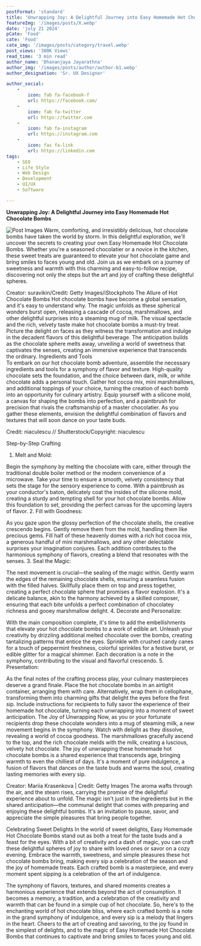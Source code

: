 ```yaml
---
postFormat: 'standard'
title: 'Unwrapping Joy: A Delightful Journey into Easy Homemade Hot Chocolate Bombs.'
featureImg: '/images/posts/X.webp'
date: 'july 21 2024'
pCate: 'Food'
cate: 'Food'
cate_img: '/images/posts/category/travel.webp'
post_views: '300K Views'
read_time: '3 min read'
author_name: 'Dhananjaya Jayarathna'
author_img: '/images/posts/author/author-b1.webp'
author_designation: 'Sr. UX Designer'

author_social:
    -
        icon: fab fa-facebook-f
        url: https://facebook.com/
    -
        icon: fab fa-twitter
        url: https://twitter.com
    -
        icon: fab fa-instagram
        url: https://instagram.com
    - 
        icon: fas fa-link
        url: https://linkedin.com
tags: 
    - SEO
    - Life Style
    - Web Design
    - Development
    - UI/UX
    - Software

---
```


**Unwrapping Joy: A Delightful Journey into Easy Homemade Hot Chocolate Bombs**

![Post Images](/images/posts/y.webp)
Warm, comforting, and irresistibly delicious, hot chocolate bombs have taken the world by storm. In this delightful exploration, we'll uncover the secrets to creating your own Easy Homemade Hot Chocolate Bombs. Whether you're a seasoned chocolatier or a novice in the kitchen, these sweet treats are guaranteed to elevate your hot chocolate game and bring smiles to faces young and old. Join us as we embark on a journey of sweetness and warmth with this charming and easy-to-follow recipe, discovering not only the steps but the art and joy of crafting these delightful spheres.

Creator: suravikin/Credit: Getty Images/iStockphoto
The Allure of Hot Chocolate Bombs 
Hot chocolate bombs have become a global sensation, and it's easy to understand why. The magic unfolds as these spherical wonders burst open, releasing a cascade of cocoa, marshmallows, and other delightful surprises into a steaming mug of milk. The visual spectacle and the rich, velvety taste make hot chocolate bombs a must-try treat. Picture the delight on faces as they witness the transformation and indulge in the decadent flavors of this delightful beverage. The anticipation builds as the chocolate sphere melts away, unveiling a world of sweetness that captivates the senses, creating an immersive experience that transcends the ordinary.
Ingredients and Tools   
To embark on our hot chocolate bomb adventure, assemble the necessary ingredients and tools for a symphony of flavor and texture. High-quality chocolate sets the foundation, and the choice between dark, milk, or white chocolate adds a personal touch. Gather hot cocoa mix, mini marshmallows, and additional toppings of your choice, turning the creation of each bomb into an opportunity for culinary artistry. Equip yourself with a silicone mold, a canvas for shaping the bombs into perfection, and a paintbrush for precision that rivals the craftsmanship of a master chocolatier. As you gather these elements, envision the delightful combination of flavors and textures that will soon dance on your taste buds.

Credit: niaculescu // Shutterstock/Copyright: niaculescu

Step-by-Step Crafting
1. Melt and Mold:

Begin the symphony by melting the chocolate with care, either through the traditional double boiler method or the modern convenience of a microwave. Take your time to ensure a smooth, velvety consistency that sets the stage for the sensory experience to come. With a paintbrush as your conductor's baton, delicately coat the insides of the silicone mold, creating a sturdy and tempting shell for your hot chocolate bombs. Allow this foundation to set, providing the perfect canvas for the upcoming layers of flavor.
2. Fill with Goodness:

As you gaze upon the glossy perfection of the chocolate shells, the creative crescendo begins. Gently remove them from the mold, handling them like precious gems. Fill half of these heavenly domes with a rich hot cocoa mix, a generous handful of mini marshmallows, and any other delectable surprises your imagination conjures. Each addition contributes to the harmonious symphony of flavors, creating a blend that resonates with the senses.
3. Seal the Magic:

The next movement is crucial—the sealing of the magic within. Gently warm the edges of the remaining chocolate shells, ensuring a seamless fusion with the filled halves. Skillfully place them on top and press together, creating a perfect chocolate sphere that promises a flavor explosion. It's a delicate balance, akin to the harmony achieved by a skilled composer, ensuring that each bite unfolds a perfect combination of chocolatey richness and gooey marshmallow delight.
4. Decorate and Personalize:

With the main composition complete, it's time to add the embellishments that elevate your hot chocolate bombs to a work of edible art. Unleash your creativity by drizzling additional melted chocolate over the bombs, creating tantalizing patterns that entice the eyes. Sprinkle with crushed candy canes for a touch of peppermint freshness, colorful sprinkles for a festive burst, or edible glitter for a magical shimmer. Each decoration is a note in the symphony, contributing to the visual and flavorful crescendo.
5. Presentation:

As the final notes of the crafting process play, your culinary masterpieces deserve a grand finale. Place the hot chocolate bombs in an airtight container, arranging them with care. Alternatively, wrap them in cellophane, transforming them into charming gifts that delight the eyes before the first sip. Include instructions for recipients to fully savor the experience of their homemade hot chocolate, turning each unwrapping into a moment of sweet anticipation.
The Joy of Unwrapping
Now, as you or your fortunate recipients drop these chocolate wonders into a mug of steaming milk, a new movement begins in the symphony. Watch with delight as they dissolve, revealing a world of cocoa goodness. The marshmallows gracefully ascend to the top, and the rich chocolate melds with the milk, creating a luscious, velvety hot chocolate. The joy of unwrapping these homemade hot chocolate bombs is a shared experience that transcends age, bringing warmth to even the chilliest of days. It's a moment of pure indulgence, a fusion of flavors that dances on the taste buds and warms the soul, creating lasting memories with every sip.

Creator: Mariia Krasenkova | Credit: Getty Images
The aroma wafts through the air, and the steam rises, carrying the promise of the delightful experience about to unfold. The magic isn't just in the ingredients but in the shared anticipation—the communal delight that comes with preparing and enjoying these delightful bombs. It's an invitation to pause, savor, and appreciate the simple pleasures that bring people together.

Celebrating Sweet Delights 
In the world of sweet delights, Easy Homemade Hot Chocolate Bombs stand out as both a treat for the taste buds and a feast for the eyes. With a bit of creativity and a dash of magic, you can craft these delightful spheres of joy to share with loved ones or savor on a cozy evening. Embrace the warmth, sweetness, and simple pleasures these hot chocolate bombs bring, making every sip a celebration of the season and the joy of homemade treats. Each crafted bomb is a masterpiece, and every moment spent sipping is a celebration of the art of indulgence.

The symphony of flavors, textures, and shared moments creates a harmonious experience that extends beyond the act of consumption. It becomes a memory, a tradition, and a celebration of the creativity and warmth that can be found in a simple cup of hot chocolate. So, here's to the enchanting world of hot chocolate bliss, where each crafted bomb is a note in the grand symphony of indulgence, and every sip is a melody that lingers in the heart. Cheers to the art of creating and savoring, to the joy found in the simplest of delights, and to the magic of Easy Homemade Hot Chocolate Bombs that continues to captivate and bring smiles to faces young and old.